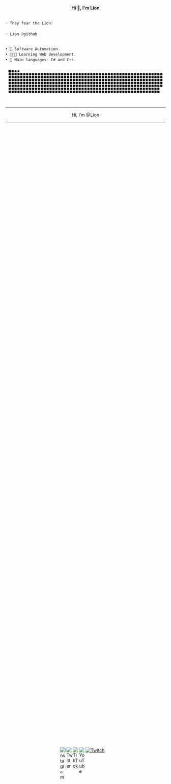 <p align='center'>
  <b>Hi 👋, I'm Lion</b><br>

```py

◦ They fear the Lion!

◦ Lion @github

```
```csharp

• 🤖 Software Automation.
• 👨🏻‍💻 Learning Web development.
• 🌟 Main languages: C# and C++.
```

<div align="center">
  <img  src="https://github.com/1999AZZAR/1999AZZAR/blob/main/resources/img/grid-snake.svg"
       alt="snake" /></a>
</div>


--------------------------------------
										
 <p align="center"> Hi, I’m @Lion

--------------------------------------

<html>
<head>
<style>
  .container {
    display: flex;
    justify-content: center;
    align-items: center;
    height: 100vh;
  }

  .social-icons {
    display: flex;
    align-items: center;
  }

  .social-icons a {
    margin: 0 10px;
  }
</style>
</head>
<body>
<div class="container">
  <div class="social-icons">
    <a href="https://simpleicons.now.sh/twitch/6366f1">
      <img align="center" alt="Twitch" width="20px" src="https://simpleicons.vercel.app/twitch/6366f1" />
    </a>
    <a href="https://simpleicons.vercel.app/instagram/6366f1">
      <img align="left" alt="Instagram" width="20px" src="https://simpleicons.vercel.app/instagram/6366f1" />
    </a>
    <a href="https://simpleicons.vercel.app/twitter/6366f1">
      <img align="left" alt="Twitter" width="20px" src="https://simpleicons.vercel.app/twitter/6366f1" />
    </a>
    <a href="https://simpleicons.vercel.app/tiktok/6366f1">
      <img align="left" alt="TikTok" width="20px" src="https://simpleicons.vercel.app/tiktok/6366f1" />
    </a>
    <a href="https://simpleicons.vercel.app/youtube/6366f1">
      <img align="left" alt="YouTube" width="20px" src="https://simpleicons.vercel.app/youtube/6366f1" />
    </a>
    <a href="https://instagra.com/anawhty">
      <img align="left" alt "Ana's Instagram" width="20px" src="https://simpleicons.vercel.app/instagram/6366f1" />
    </a>
  </div>
</div>
</body>
</html>
